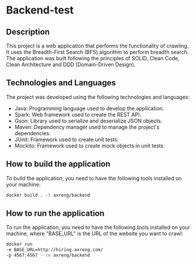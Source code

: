 # Backend-test

## Description

This project is a web application that performs the functionality of crawling. It uses the Breadth-First Search (BFS) algorithm to perform breadth search. The application was built following the principles of SOLID, Clean Code, Clean Architecture and DDD (Domain-Driven Design).
## Technologies and Languages

The project was developed using the following technologies and languages:
- Java: Programming language used to develop the application.
- Spark: Web framework used to create the REST API.
- Gson: Library used to serialize and deserialize JSON objects.
- Maven: Dependency manager used to manage the project's dependencies.
- JUnit: Framework used to create unit tests.
- Mockito: Framework used to create mock objects in unit tests.

## How to build the application

To build the application, you need to have the following tools installed on your machine:

```bash
docker build . -t axreng/backend
```

## How to run the application

To run the application, you need to have the following tools installed on your machine, where "BASE_URL" is the URL of the website you want to crawl:

```bash
docker run
-e BASE_URL=http://hiring.axreng.com/
-p 4567:4567 --rm axreng/backend
```

